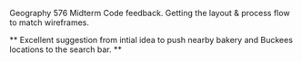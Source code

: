 Geography 576 Midterm Code feedback. Getting the layout & process flow to match wireframes.

** Excellent suggestion from intial idea to push nearby bakery and Buckees locations to the search bar. **
